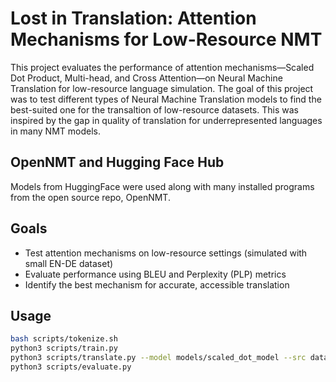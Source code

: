 # Lost in Translation: Attention Mechanisms for Low-Resource NMT

This project evaluates the performance of attention mechanisms—Scaled Dot Product, Multi-head, and Cross Attention—on Neural Machine Translation for low-resource language simulation. The goal of this project was to test different types of Neural Machine Translation models to find the best-suited one for the transaltion of low-resource datasets. This was inspired by the gap in quality of translation for underrepresented languages in many NMT models.

## OpenNMT and Hugging Face Hub

Models from HuggingFace were used along with many installed programs from the open source repo, OpenNMT.

## Goals

- Test attention mechanisms on low-resource settings (simulated with small EN-DE dataset)
- Evaluate performance using BLEU and Perplexity (PLP) metrics
- Identify the best mechanism for accurate, accessible translation

## Usage

```bash
bash scripts/tokenize.sh
python3 scripts/train.py
python3 scripts/translate.py --model models/scaled_dot_model --src data/input_easy.txt
python3 scripts/evaluate.py


